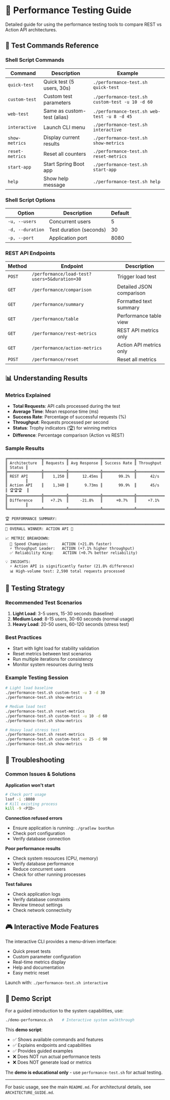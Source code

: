 # 🚀 Performance Testing Guide

Detailed guide for using the performance testing tools to compare REST vs Action API architectures.

## 🎯 Test Commands Reference

### Shell Script Commands
| Command | Description | Example |
|---------|-------------|---------|
| `quick-test` | Quick test (5 users, 30s) | `./performance-test.sh quick-test` |
| `custom-test` | Custom test parameters | `./performance-test.sh custom-test -u 10 -d 60` |
| `web-test` | Same as custom-test (alias) | `./performance-test.sh web-test -u 8 -d 45` |
| `interactive` | Launch CLI menu | `./performance-test.sh interactive` |
| `show-metrics` | Display current results | `./performance-test.sh show-metrics` |
| `reset-metrics` | Reset all counters | `./performance-test.sh reset-metrics` |
| `start-app` | Start Spring Boot app | `./performance-test.sh start-app` |
| `help` | Show help message | `./performance-test.sh help` |

### Shell Script Options
| Option | Description | Default |
|--------|-------------|---------|
| `-u, --users` | Concurrent users | 5 |
| `-d, --duration` | Test duration (seconds) | 30 |
| `-p, --port` | Application port | 8080 |

### REST API Endpoints
| Method | Endpoint | Description |
|--------|----------|-------------|
| `POST` | `/performance/load-test?users=5&duration=30` | Trigger load test |
| `GET` | `/performance/comparison` | Detailed JSON comparison |
| `GET` | `/performance/summary` | Formatted text summary |
| `GET` | `/performance/table` | Performance table view |
| `GET` | `/performance/rest-metrics` | REST API metrics only |
| `GET` | `/performance/action-metrics` | Action API metrics only |
| `POST` | `/performance/reset` | Reset all metrics |

## 📊 Understanding Results

### Metrics Explained
- **Total Requests**: API calls processed during the test
- **Average Time**: Mean response time (ms) 
- **Success Rate**: Percentage of successful requests (%)
- **Throughput**: Requests processed per second
- **Status**: Trophy indicators (🏆) for winning metrics
- **Difference**: Percentage comparison (Action vs REST)

### Sample Results
```
╔═══════════════╦══════════╦══════════════╦══════════════╦══════════════╦════════╗
║ Architecture  ║ Requests ║ Avg Response ║ Success Rate ║ Throughput   ║ Status ║
╠═══════════════╬══════════╬══════════════╬══════════════╬══════════════╬════════╣
║ REST API      ║    1,250 ║      12.45ms ║       99.2%  ║      42/s    ║        ║
║ Action API    ║    1,340 ║       9.73ms ║       99.9%  ║      45/s    ║ 🏆🏆🏆  ║
╠═══════════════╬══════════╬══════════════╬══════════════╬══════════════╬════════╣
║ Difference    ║   +7.2%  ║     -21.8%   ║      +0.7%   ║     +7.1%    ║        ║
╚═══════════════╩══════════╩══════════════╩══════════════╩══════════════╩════════╝

🏆 PERFORMANCE SUMMARY:
═════════════════════════════════════════════════════════════════════════════════
🥇 OVERALL WINNER: ACTION API 🎯

📈 METRIC BREAKDOWN:
  🚀 Speed Champion:      ACTION (+21.8% faster)
  ⚡ Throughput Leader:   ACTION (+7.1% higher throughput)
  ✅ Reliability King:    ACTION (+0.7% better reliability)

💡 INSIGHTS:
  ⚡ Action API is significantly faster (21.8% difference)
  📊 High-volume test: 2,590 total requests processed
```

## 🔧 Testing Strategy

### Recommended Test Scenarios
1. **Light Load**: 3-5 users, 15-30 seconds (baseline)
2. **Medium Load**: 8-15 users, 30-60 seconds (normal usage)
3. **Heavy Load**: 20-50 users, 60-120 seconds (stress test)

### Best Practices
- Start with light load for stability validation
- Reset metrics between test scenarios
- Run multiple iterations for consistency
- Monitor system resources during tests

### Example Testing Session
```bash
# Light load baseline
./performance-test.sh custom-test -u 3 -d 30
./performance-test.sh show-metrics

# Medium load test
./performance-test.sh reset-metrics
./performance-test.sh custom-test -u 10 -d 60
./performance-test.sh show-metrics

# Heavy load stress test
./performance-test.sh reset-metrics
./performance-test.sh custom-test -u 25 -d 90
./performance-test.sh show-metrics
```

## 🐛 Troubleshooting

### Common Issues & Solutions

**Application won't start**
```bash
# Check port usage
lsof -i :8080
# Kill existing process
kill -9 <PID>
```

**Connection refused errors**
- Ensure application is running: `./gradlew bootRun`
- Check port configuration
- Verify database connection

**Poor performance results**
- Check system resources (CPU, memory)
- Verify database performance
- Reduce concurrent users
- Check for other running processes

**Test failures**
- Check application logs
- Verify database constraints
- Review timeout settings
- Check network connectivity

## 🎮 Interactive Mode Features

The interactive CLI provides a menu-driven interface:
- Quick preset tests
- Custom parameter configuration
- Real-time metrics display
- Help and documentation
- Easy metric reset

Launch with: `./performance-test.sh interactive`

## 🎪 Demo Script

For a guided introduction to the system capabilities, use:
```bash
./demo-performance.sh    # Interactive system walkthrough
```

This **demo script**:
- ✅ Shows available commands and features
- ✅ Explains endpoints and capabilities  
- ✅ Provides guided examples
- ❌ Does NOT run actual performance tests
- ❌ Does NOT generate load or metrics

The **demo is educational only** - use `performance-test.sh` for actual testing.

---

For basic usage, see the main `README.md`. For architectural details, see `ARCHITECTURE_GUIDE.md`. 